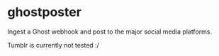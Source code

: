 # ghostposter

Ingest a Ghost webhook and post to the major social media platforms.

Tumblr is currently not tested :/